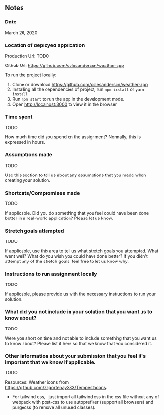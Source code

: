 ## Notes

### Date

March 26, 2020

### Location of deployed application

Production Url: TODO

Github Url: https://github.com/colesanderson/weather-app

To run the project locally:

1. Clone or download https://github.com/colesanderson/weather-app
2. Installing all the dependencies of project, run `npm install` or `yarn install`
3. Run `npm start` to run the app in the development mode.
4. Open [http://localhost:3000](http://localhost:3000) to view it in the browser.

### Time spent

TODO

How much time did you spend on the assignment? Normally, this is expressed in hours.

### Assumptions made

TODO

Use this section to tell us about any assumptions that you made when creating your solution.

### Shortcuts/Compromises made

TODO

If applicable. Did you do something that you feel could have been done better in a real-world application? Please let us know.

### Stretch goals attempted

TODO

If applicable, use this area to tell us what stretch goals you attempted. What went well? What do you wish you could have done better? If you didn't attempt any of the stretch goals, feel free to let us know why.

### Instructions to run assignment locally

TODO

If applicable, please provide us with the necessary instructions to run your solution.

### What did you not include in your solution that you want us to know about?

TODO

Were you short on time and not able to include something that you want us to know about? Please list it here so that we know that you considered it.

### Other information about your submission that you feel it's important that we know if applicable.

TODO

Resources:
Weather icons from https://github.com/zagortenay333/Tempestacons.

-   For tailwind css, I just import all tailwind css in the css file without any
    of webpack with post-css to use autoprefixer (support all browsers) and
    purgecss (to remove all unused classes).
